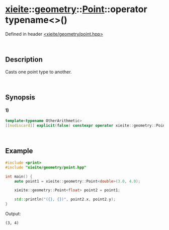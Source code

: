 # [xieite](../../../../../../xieite.md)\:\:[geometry](../../../../../../geometry.md)\:\:[Point<Arithmetic>](../../../../point.md)\:\:operator typename\<\>\(\)
Defined in header [<xieite/geometry/point.hpp>](../../../../../../../include/xieite/geometry/point.hpp)

&nbsp;

## Description
Casts one point type to another.

&nbsp;

## Synopsis
#### 1)
```cpp
template<typename OtherArithmetic>
[[nodiscard]] explicit(false) constexpr operator xieite::geometry::Point<OtherArithmetic>() const noexcept;
```

&nbsp;

## Example
```cpp
#include <print>
#include "xieite/geometry/point.hpp"

int main() {
    auto point1 = xieite::geometry::Point<double>(3.0, 4.0);

    xieite::geometry::Point<float> point2 = point1;

    std::println("({}, {})", point2.x, point2.y);
}
```
Output:
```
(3, 4)
```
